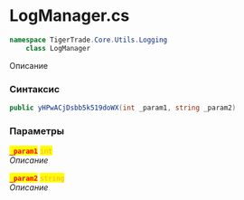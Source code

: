 
# LogManager.cs
```csharp
namespace TigerTrade.Core.Utils.Logging  
    class LogManager
```

Описание

### Синтаксис
```csharp
public yHPwACjDsbb5k519doWX(int _param1, string _param2)
```

### Параметры  
<mark style="color:red;">**`_param1`**</mark> <mark style="color: rgb(255, 166, 87);">`int`</mark>  
 *Описание*  
  
<mark style="color:red;">**`_param2`**</mark> <mark style="color: rgb(255, 166, 87);">`string`</mark>  
 *Описание*  
  

                    
                    